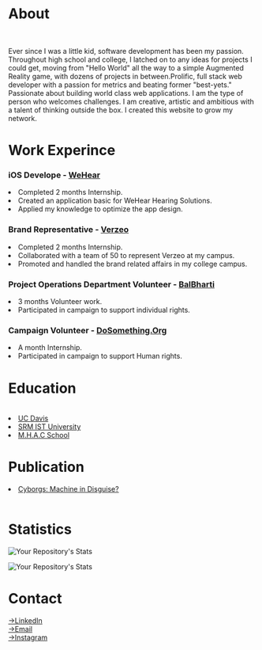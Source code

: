 <h1>About</h1><br>

<p>Ever since I was a little kid, software development has been my passion. Throughout high school and college, I latched on to any ideas for projects I could get, moving from "Hello World" all the way to a simple Augmented Reality game, with dozens of projects in between.Prolific, full stack web developer with a passion for metrics and beating former "best-yets." Passionate about building world class web applications. I am the type of person who welcomes challenges. I am creative, artistic and ambitious with a talent of thinking outside the box. I created this website to grow my network.</p>
			
<h1>Work Experince</h1>
<h3>iOS Develope  - <a href="https://wehear.in">WeHear</a></h3>
<li>Completed 2 months Internship.</li>
<li>Created an application basic for WeHear Hearing Solutions.</li>
<li>Applied my knowledge to optimize the app design.</li>

<h3>Brand Representative - <a href="https://verzeo.com">Verzeo</a></h3>
<li>Completed 2 months Internship.</li>
<li>Collaborated with a team of 50 to represent Verzeo at my campus.</li>
<li>Promoted and handled the brand related affairs in my college campus.</li>

<h3>Project Operations Department Volunteer - <a href="https://balbharti.org.in">BalBharti</a></h3>
<li>3 months Volunteer work.</li>
<li>Participated in campaign to support individual rights.</li>

<h3>Campaign Volunteer - <a href="https://www.dosomething.org/us">DoSomething.Org</a></h3>
<li>A month Internship.</li>
<li>Participated in campaign to support Human rights.</li>

        
<h1>Education</h1><br>
<li><a href="https://www.ucdavis.edu">UC Davis</a></li>
<li><a href="https://www.srmup.in">SRM IST University</a></li>
<li><a href="https://mhacnagbani.com">M.H.A.C School</a></li>

<h1>Publication</h1>
<a href="https://www.irjet.net/archives/V7/i5/IRJET-V7I533.pdf"><li>Cyborgs: Machine in Disguise?</li></a><br>

<h1>Statistics</h1>

![Your Repository's Stats](https://github-readme-stats.vercel.app/api?username=hemangsharma&show_icons=true)

![Your Repository's Stats](https://github-readme-stats.vercel.app/api/top-langs/?username=hemangsharma&theme=blue-red)

<h1>Contact</h1>
<a href="https://linkedin.com/in/sharmahemang" target="_blank">->LinkedIn</a><br>
<a href="mailto:sharmahemang2000@gmail.com" target="_blank">->Email</a><br>
<a href="https://www.instagram.com/hemang_hs/" target="_blank">->Instagram</a><br>

<!---
hemangsharma/hemangsharma is a ✨ special ✨ repository because its `README.md` (this file) appears on your GitHub profile.
You can click the Preview link to take a look at your changes.
--->
